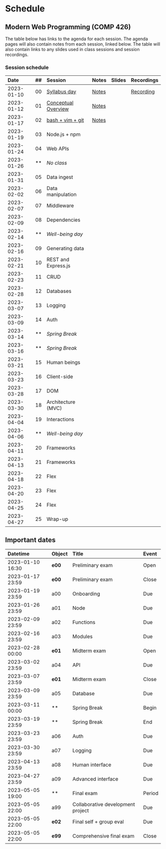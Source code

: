 # Schedule

## Modern Web Programming (COMP 426)

The table below has links to the agenda for each session.
The agenda pages will also contain notes from each session, linked below.
The table will also contain links to any slides used in class sessions and session recordings.

### Session schedule

| Date | ## | Session | Notes | Slides | Recordings |
|:--- |:--- |:--- |:--- |:--- |:--- |
| 2023-01-10 | 00 | [Syllabus day](./00-syllabus.md) | [Notes](./00-syllabus.md#notes) |  | [Recording]() |
| 2023-01-12 | 01 | [Conceptual Overview](./01-overview.md) | [Notes](./01-overview.md#notes) |  |  |
| 2023-01-17 | 02 | [bash + vim + git](./02-overview.md) | [Notes](./02-overview.md#notes) |  |  |
| 2023-01-19 | 03 | Node.js + npm |  |  |  |
| 2023-01-24 | 04 | Web APIs |  |  |  |
| 2023-01-26 | ** | _No class_ |  |  |  |
| 2023-01-31 | 05 | Data ingest |  |  |  |
| 2023-02-02 | 06 | Data manipulation |  |  |  |
| 2023-02-07 | 07 | Middleware |  |  |  |
| 2023-02-09 | 08 | Dependencies |  |  |  |
| 2023-02-14 | ** | _Well-being day_ |  |  |  |
| 2023-02-16 | 09 | Generating data |  |  |  |
| 2023-02-21 | 10 | REST and Express.js |  |  |  |
| 2023-02-23 | 11 | CRUD |  |  |  |
| 2023-02-28 | 12 | Databases |  |  |  |
| 2023-03-07 | 13 | Logging |  |  |  |
| 2023-03-09 | 14 | Auth |  |  |  |
| 2023-03-14 | ** | _Spring Break_ |  |  |  |
| 2023-03-16 | ** | _Spring Break_ |  |  |  |
| 2023-03-21 | 15 | Human beings |  |  |  |
| 2023-03-23 | 16 | Client-side |  |  |  |
| 2023-03-28 | 17 | DOM |  |  |  |
| 2023-03-30 | 18 | Architecture (MVC) |  |  |  |
| 2023-04-04 | 19 | Interactions |  |  |  |
| 2023-04-06 | ** | _Well-being day_ |  |  |  |
| 2023-04-11 | 20 | Frameworks |  |  |  |
| 2023-04-13 | 21 | Frameworks |  |  |  |
| 2023-04-18 | 22 | Flex |  |  |  |
| 2023-04-20 | 23 | Flex |  |  |  |
| 2023-04-25 | 24 | Flex |  |  |  |
| 2023-04-27 | 25 | Wrap-up |  |  |  |

## Important dates

| Datetime | Object | Title | Event | 
|:--- |:--- |:--- |:--- |
| 2023-01-10 16:30 | **e00** | Preliminary exam | Open |
| 2023-01-17 23:59 | **e00** | Preliminary exam | Close |
| 2023-01-19 23:59 | a00 | Onboarding | Due |
| 2023-01-26 23:59 | a01 | Node | Due |
| 2023-02-09 23:59 | a02 | Functions | Due |
| 2023-02-16 23:59 | a03 | Modules | Due |
| 2023-02-28 00:00 | **e01** | Midterm exam | Open |
| 2023-03-02 23:59 | a04 | API | Due |
| 2023-03-07 23:59 | **e01** | Midterm exam | Close |
| 2023-03-09 23:59 | a05 | Database | Due |
| 2023-03-11 00:00 | **  | Spring Break | Begin |
| 2023-03-19 23:59 | **  | Spring Break | End |
| 2023-03-23 23:59 | a06 | Auth | Due |
| 2023-03-30 23:59 | a07 | Logging | Due |
| 2023-04-13 23:59 | a08 | Human interface | Due |
| 2023-04-27 23:59 | a09 | Advanced interface | Due |
| 2023-05-05 19:00 | **  | Final exam | Period |
| 2023-05-05 22:00 | a99 | Collaborative development project | Due |
| 2023-05-05 22:00 | **e02** | Final self + group eval | Due |
| 2023-05-05 22:00 | **e99** | Comprehensive final exam | Close |
